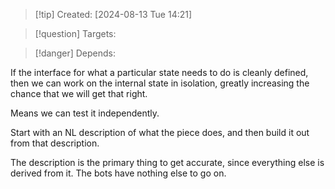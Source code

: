 
>[!tip] Created: [2024-08-13 Tue 14:21]

>[!question] Targets: 

>[!danger] Depends: 

If the interface for what a particular state needs to do is cleanly defined, then we can work on the internal state in isolation, greatly increasing the chance that we will get that right.

Means we can test it independently.

Start with an NL description of what the piece does, and then build it out from that description.

The description is the primary thing to get accurate, since everything else is derived from it.  The bots have nothing else to go on.